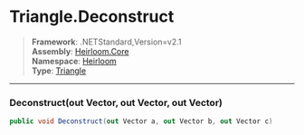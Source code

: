 # Triangle.Deconstruct

> **Framework**: .NETStandard,Version=v2.1  
> **Assembly**: [Heirloom.Core][0]  
> **Namespace**: [Heirloom][0]  
> **Type**: [Triangle][1]  

--------------------------------------------------------------------------------

### Deconstruct(out Vector, out Vector, out Vector)

```cs
public void Deconstruct(out Vector a, out Vector b, out Vector c)
```

[0]: ..\Heirloom.Core.md
[1]: Heirloom.Triangle.md
